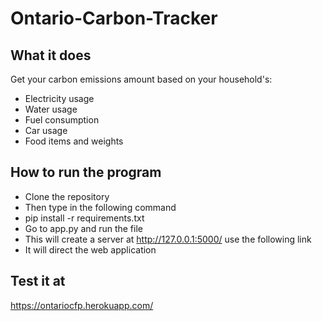 # Ontario-Carbon-Tracker

## What it does

Get your carbon emissions amount based on your household's:
- Electricity usage
- Water usage
- Fuel consumption
- Car usage
- Food items and weights

## How to run the program
- Clone the repository
- Then type in the following command
- pip install -r requirements.txt
- Go to app.py and run the file 
- This will create a server at http://127.0.0.1:5000/ use the following link 
- It will direct the web application

## Test it at 
https://ontariocfp.herokuapp.com/
